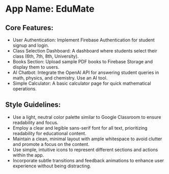 # **App Name**: EduMate

## Core Features:

- User Authentication: Implement Firebase Authentication for student signup and login.
- Class Selection Dashboard: A dashboard where students select their class (6th, 7th, 8th, University).
- Books Section: Upload sample PDF books to Firebase Storage and display them to users.
- AI Chatbot: Integrate the OpenAI API for answering student queries in math, physics, and chemistry. Use an AI tool.
- Simple Calculator: A basic calculator page for quick mathematical operations.

## Style Guidelines:

- Use a light, neutral color palette similar to Google Classroom to ensure readability and focus.
- Employ a clear and legible sans-serif font for all text, prioritizing readability for educational content.
- Maintain a clean, minimal layout with ample whitespace to avoid clutter and promote a focus on the content.
- Use simple, intuitive icons to represent different sections and actions within the app.
- Incorporate subtle transitions and feedback animations to enhance user experience without being distracting.